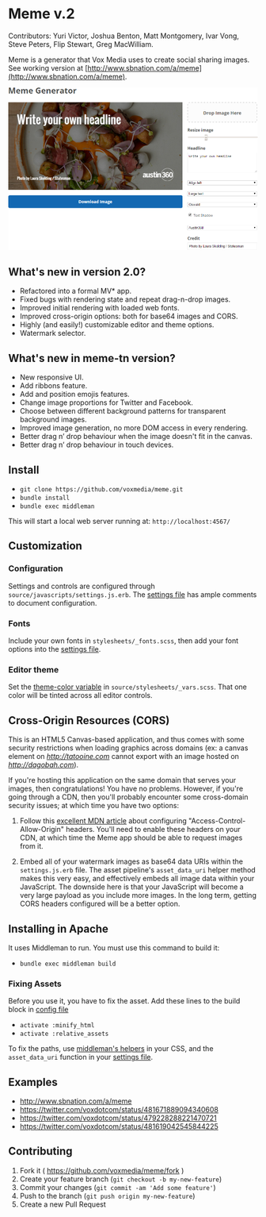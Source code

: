 # Meme v.2

Contributors: Yuri Victor, Joshua Benton, Matt Montgomery, Ivar Vong, Steve Peters, Flip Stewart, Greg MacWilliam.

Meme is a generator that Vox Media uses to create social sharing images. See working version at [http://www.sbnation.com/a/meme](http://www.sbnation.com/a/meme).

![screenshot](readme.png)

## What's new in version 2.0?

* Refactored into a formal MV* app.
* Fixed bugs with rendering state and repeat drag-n-drop images.
* Improved initial rendering with loaded web fonts.
* Improved cross-origin options: both for base64 images and CORS.
* Highly (and easily!) customizable editor and theme options.
* Watermark selector.

## What's new in meme-tn version?

* New responsive UI.
* Add ribbons feature.
* Add and position emojis features.
* Change image proportions for Twitter and Facebook.
* Choose between different background patterns for transparent background images. 
* Improved image generation, no more DOM access in every rendering.
* Better drag n’ drop behaviour when the image doesn't fit in the canvas.
* Better drag n’ drop behaviour in touch devices.

## Install

* `git clone https://github.com/voxmedia/meme.git`
* `bundle install`
* `bundle exec middleman`

This will start a local web server running at: `http://localhost:4567/`

## Customization

### Configuration

Settings and controls are configured through `source/javascripts/settings.js.erb`. The [settings file](https://github.com/voxmedia/meme/blob/master/source/javascripts/settings.js.erb) has ample comments to document configuration.

### Fonts

Include your own fonts in `stylesheets/_fonts.scss`, then add your font options into the [settings file](https://github.com/voxmedia/meme/blob/master/source/javascripts/settings.js.erb#L12).

### Editor theme

Set the [theme-color variable](https://github.com/voxmedia/meme/blob/master/source/stylesheets/_vars.scss#L3) in `source/stylesheets/_vars.scss`. That one color will be tinted across all editor controls.

## Cross-Origin Resources (CORS)

This is an HTML5 Canvas-based application, and thus comes with some security restrictions when loading graphics across domains (ex: a canvas element on *http://tatooine.com* cannot export with an image hosted on *http://dagobah.com*).

If you're hosting this application on the same domain that serves your images, then congratulations! You have no problems. However, if you're going through a CDN, then you'll probably encounter some cross-domain security issues; at which time you have two options:

1. Follow this [excellent MDN article](https://developer.mozilla.org/en-US/docs/Web/HTML/CORS_enabled_image) about configuring "Access-Control-Allow-Origin" headers. You'll need to enable these headers on your CDN, at which time the Meme app should be able to request images from it.

2. Embed all of your watermark images as base64 data URIs within the `settings.js.erb` file. The asset pipeline's `asset_data_uri` helper method makes this very easy, and effectively embeds all image data within your JavaScript. The downside here is that your JavaScript will become a very large payload as you include more images. In the long term, getting CORS headers configured will be a better option.

## Installing in Apache

It uses Middleman to run. You must use this command to build it:

* `bundle exec middleman build`

### Fixing Assets

Before you use it, you have to fix the asset. Add these lines to the build block in [config file](https://github.com/voxmedia/meme/blob/master/config.js.erb#L36) 

* `activate :minify_html`
* `activate :relative_assets`

To fix the paths, use [middleman's helpers](https://middlemanapp.com/advanced/asset_pipeline/#helpers) in your CSS, and the `asset_data_uri` function in your [settings file](https://github.com/voxmedia/meme/blob/master/source/javascripts/settings.js.erb).

## Examples

* http://www.sbnation.com/a/meme
* https://twitter.com/voxdotcom/status/481671889094340608
* https://twitter.com/voxdotcom/status/479228288221470721
* https://twitter.com/voxdotcom/status/481619042545844225

## Contributing

1. Fork it ( https://github.com/voxmedia/meme/fork )
2. Create your feature branch (`git checkout -b my-new-feature`)
3. Commit your changes (`git commit -am 'Add some feature'`)
4. Push to the branch (`git push origin my-new-feature`)
5. Create a new Pull Request
